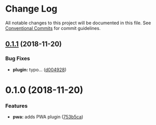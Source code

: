 # Change Log

All notable changes to this project will be documented in this file.
See [Conventional Commits](https://conventionalcommits.org) for commit guidelines.

## [0.1.1](https://github.com/clippedjs/clipped/compare/@clipped/plugin-pwa@0.1.0...@clipped/plugin-pwa@0.1.1) (2018-11-20)


### Bug Fixes

* **plugin:** typo... ([d004928](https://github.com/clippedjs/clipped/commit/d004928))





# 0.1.0 (2018-11-20)


### Features

* **pwa:** adds PWA plugin ([753b5ca](https://github.com/clippedjs/clipped/commit/753b5ca))
